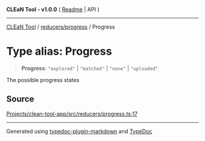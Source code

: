 **CLEaN Tool - v1.0.0** ( [Readme](../../../README.md) \| API )

***

[CLEaN Tool](../../../modules.md) / [reducers/progress](../README.md) / Progress

# Type alias: Progress

> **Progress**: `"explored"` \| `"matched"` \| `"none"` \| `"uploaded"`

The possible progress states

## Source

[Projects/clean-tool-app/src/reducers/progress.ts:17](https://github.com/yuckyh/clean-tool-app/)

***

Generated using [typedoc-plugin-markdown](https://www.npmjs.com/package/typedoc-plugin-markdown) and [TypeDoc](https://typedoc.org/)

